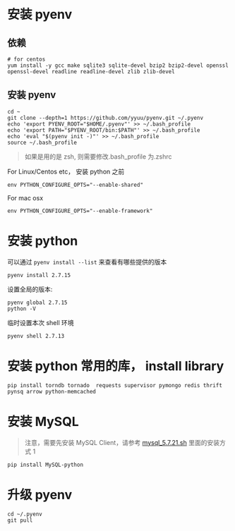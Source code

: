 # 安装 pyenv

## 依赖

```
# for centos
yum install -y gcc make sqlite3 sqlite-devel bzip2 bzip2-devel openssl openssl-devel readline readline-devel zlib zlib-devel
```

## 安装 pyenv

```
cd ~
git clone --depth=1 https://github.com/yyuu/pyenv.git ~/.pyenv
echo 'export PYENV_ROOT="$HOME/.pyenv"' >> ~/.bash_profile
echo 'export PATH="$PYENV_ROOT/bin:$PATH"' >> ~/.bash_profile
echo 'eval "$(pyenv init -)"' >> ~/.bash_profile
source ~/.bash_profile
```

> 如果是用的是 zsh, 则需要修改.bash_profile 为.zshrc

For Linux/Centos etc， 安装 python 之前

```
env PYTHON_CONFIGURE_OPTS="--enable-shared"
```

For mac osx

```
env PYTHON_CONFIGURE_OPTS="--enable-framework"
```

# 安装 python

可以通过 `pyenv install --list` 来查看有哪些提供的版本

```
pyenv install 2.7.15
```

设置全局的版本:

```
pyenv global 2.7.15
python -V
```

临时设置本次 shell 环境

```
pyenv shell 2.7.13
```

# 安装 python 常用的库， install library

```
pip install torndb tornado  requests supervisor pymongo redis thrift pynsq arrow python-memcached
```

# 安装 MySQL

> 注意，需要先安装 MySQL Client，请参考 [mysql_5.7.21.sh](../mysql_5.7.21.sh) 里面的安装方式 1

```
pip install MySQL-python
```

# 升级 pyenv

```
cd ~/.pyenv
git pull
```
